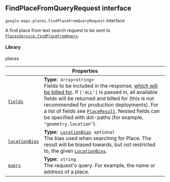 
<h2 id="FindPlaceFromQueryRequest">FindPlaceFromQueryRequest interface</h2>
<p>
<code><span itemprop="path">google.maps.places</span>.<span itemprop="name">FindPlaceFromQueryRequest</span></code>
interface
</p>
<p>A find place from text search request to be sent to <code><a href="https://developers.google.com/maps/documentation/javascript/reference/places-service#PlacesService.findPlaceFromQuery">PlacesService.findPlaceFromQuery</a></code>.</p>
<h4>Library</h4>
<p>places</p>
<div class="devsite-table-wrapper"><table class="properties responsive" summary="interface FindPlaceFromQueryRequest - Properties">
<thead>
<tr><th colspan="2">Properties</th>
</tr></thead>
<tbody>
<tr id="FindPlaceFromQueryRequest.fields">
<td itemprop="property"><code><a class="secret-link" href="#FindPlaceFromQueryRequest.fields"><span>fields</span></a></code></td>
<td><div><strong>Type:</strong>&nbsp; <code>Array&lt;string&gt;</code></div>
<div class="desc">Fields to be included in the response, <a href="https://developers.google.com/maps/billing/understanding-cost-of-use#places-product">which will be billed for</a>. If <code>['ALL']</code> is passed in, all available fields will be returned and billed for (this is not recommended for production deployments). For a list of fields see <code><a href="PlaceResult.md">PlaceResult</a></code>. Nested fields can be specified with dot-paths (for example, <code>"geometry.location"</code>).</div></td>
</tr>
<tr id="FindPlaceFromQueryRequest.locationBias">
<td itemprop="property"><code><a class="secret-link" href="#FindPlaceFromQueryRequest.locationBias"><span>locationBias</span></a></code></td>
<td><div><strong>Type:</strong>&nbsp; <code><a href="LocationBias.md">LocationBias</a> <span class="optional-type-annotation">optional</span></code></div>
<div class="desc">The bias used when searching for Place. The result will be biased towards, but not restricted to, the given <code><a href="LocationBias.md">LocationBias</a></code>.</div></td>
</tr>
<tr id="FindPlaceFromQueryRequest.query">
<td itemprop="property"><code><a class="secret-link" href="#FindPlaceFromQueryRequest.query"><span>query</span></a></code></td>
<td><div><strong>Type:</strong>&nbsp; <code>string</code></div>
<div class="desc">The request's query. For example, the name or address of a place.</div></td>
</tr>
</tbody>
</table></div>
<script src="replace_links.js"></script>

